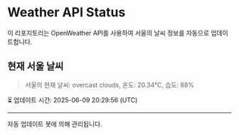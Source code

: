 
# Weather API Status

이 리포지토리는 OpenWeather API를 사용하여 서울의 날씨 정보를 자동으로 업데이트합니다.

## 현재 서울 날씨
> 서울의 현재 날씨: overcast clouds, 온도: 20.34°C, 습도: 88%

⏳ 업데이트 시간: 2025-06-09 20:29:56 (UTC)

---
자동 업데이트 봇에 의해 관리됩니다.
